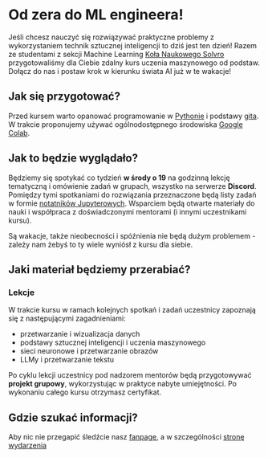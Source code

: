 # Od zera do ML engineera!
Jeśli chcesz nauczyć się rozwiązywać praktyczne problemy z wykorzystaniem technik sztucznej inteligencji to dziś jest ten dzień! Razem ze studentami z sekcji Machine Learning [Koła Naukowego Solvro](https://www.facebook.com/knsolvro) przygotowaliśmy dla Ciebie zdalny kurs uczenia maszynowego od podstaw. Dołącz do nas i postaw krok w kierunku świata AI już w te wakacje! 
## Jak się przygotować?
Przed kursem warto opanować programowanie w [Pythonie](https://www.python.org/about/gettingstarted/) i podstawy [gita](https://docs.solvro.pl/git-github/intro/5-github/). W trakcie proponujemy używać ogólnodostępnego środowiska [Google Colab](https://colab.research.google.com).
## Jak to będzie wyglądało?
Będziemy się spotykać co tydzień **w środy o 19** na godzinną lekcję tematyczną i omówienie zadań w grupach, wszystko na serwerze **Discord**. Pomiędzy tymi spotkaniami do rozwiązania przeznaczone będą listy zadań w formie [notatników Jupyterowych](https://docs.jupyter.org/en/latest/running.html). Wsparciem będą otwarte materiały do nauki i współpraca z doświadczonymi mentorami (i innymi uczestnikami kursu).

Są wakacje, także nieobecności i spóźnienia nie będą dużym problemem - zależy nam żebyś to ty wiele wyniósł z kursu dla siebie.
## Jaki materiał będziemy przerabiać?
### Lekcje
W trakcie kursu w ramach kolejnych spotkań i zadań uczestnicy zapoznają się z następującymi zagadnieniami:
- przetwarzanie i wizualizacja danych
- podstawy sztucznej inteligencji i uczenia maszynowego
- sieci neuronowe i przetwarzanie obrazów
- LLMy i przetwarzanie tekstu

Po cyklu lekcji uczestnicy pod nadzorem mentorów będą przygotowywać **projekt grupowy**, wykorzystując w praktyce nabyte umiejętności. Po wykonaniu całego kursu otrzymasz certyfikat.
## Gdzie szukać informacji?
Aby nic nie przegapić śledźcie nasz [fanpage](https://www.facebook.com/knsolvro), a w szczególności [stronę wydarzenia](https://www.facebook.com/events/706598762353315/)
